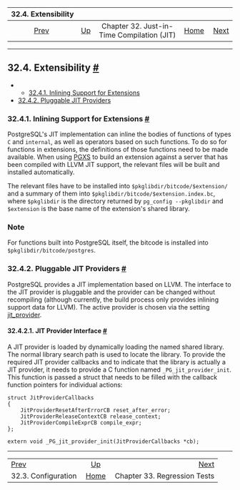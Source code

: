 <!--?xml version="1.0" encoding="UTF-8" standalone="no"?-->

|                  32.4. Extensibility                  |                                                             |                                            |                                                       |                                                      |
| :---------------------------------------------------: | :---------------------------------------------------------- | :----------------------------------------: | ----------------------------------------------------: | ---------------------------------------------------: |
| [Prev](jit-configuration.html "32.3. Configuration")  | [Up](jit.html "Chapter 32. Just-in-Time Compilation (JIT)") | Chapter 32. Just-in-Time Compilation (JIT) | [Home](index.html "PostgreSQL 17devel Documentation") |  [Next](regress.html "Chapter 33. Regression Tests") |

***

## 32.4. Extensibility [#](#JIT-EXTENSIBILITY)

  * *   [32.4.1. Inlining Support for Extensions](jit-extensibility.html#JIT-EXTENSIBILITY-BITCODE)
* [32.4.2. Pluggable JIT Providers](jit-extensibility.html#JIT-PLUGGABLE)

### 32.4.1. Inlining Support for Extensions [#](#JIT-EXTENSIBILITY-BITCODE)

PostgreSQL's JIT implementation can inline the bodies of functions of types `C` and `internal`, as well as operators based on such functions. To do so for functions in extensions, the definitions of those functions need to be made available. When using [PGXS](extend-pgxs.html "38.18. Extension Building Infrastructure") to build an extension against a server that has been compiled with LLVM JIT support, the relevant files will be built and installed automatically.

The relevant files have to be installed into `$pkglibdir/bitcode/$extension/` and a summary of them into `$pkglibdir/bitcode/$extension.index.bc`, where `$pkglibdir` is the directory returned by `pg_config --pkglibdir` and `$extension` is the base name of the extension's shared library.

### Note

For functions built into PostgreSQL itself, the bitcode is installed into `$pkglibdir/bitcode/postgres`.

### 32.4.2. Pluggable JIT Providers [#](#JIT-PLUGGABLE)

PostgreSQL provides a JIT implementation based on LLVM. The interface to the JIT provider is pluggable and the provider can be changed without recompiling (although currently, the build process only provides inlining support data for LLVM). The active provider is chosen via the setting [jit\_provider](runtime-config-client.html#GUC-JIT-PROVIDER).

#### 32.4.2.1. JIT Provider Interface [#](#JIT-PLUGGABLE-PROVIDER-INTERFACE)

A JIT provider is loaded by dynamically loading the named shared library. The normal library search path is used to locate the library. To provide the required JIT provider callbacks and to indicate that the library is actually a JIT provider, it needs to provide a C function named `_PG_jit_provider_init`. This function is passed a struct that needs to be filled with the callback function pointers for individual actions:

    struct JitProviderCallbacks
    {
        JitProviderResetAfterErrorCB reset_after_error;
        JitProviderReleaseContextCB release_context;
        JitProviderCompileExprCB compile_expr;
    };

    extern void _PG_jit_provider_init(JitProviderCallbacks *cb);

***

|                                                       |                                                             |                                                      |
| :---------------------------------------------------- | :---------------------------------------------------------: | ---------------------------------------------------: |
| [Prev](jit-configuration.html "32.3. Configuration")  | [Up](jit.html "Chapter 32. Just-in-Time Compilation (JIT)") |  [Next](regress.html "Chapter 33. Regression Tests") |
| 32.3. Configuration                                   |    [Home](index.html "PostgreSQL 17devel Documentation")    |                         Chapter 33. Regression Tests |
